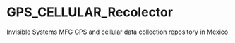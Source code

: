 # GPS_CELLULAR_Recolector
Invisible Systems MFG GPS and cellular data collection repository in Mexico

